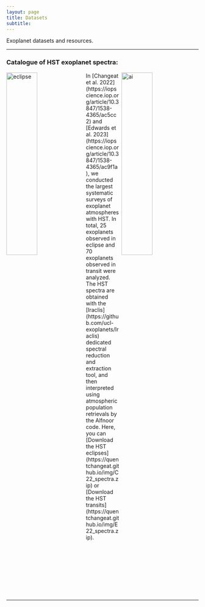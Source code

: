 ```yaml
---
layout: page
title: Datasets
subtitle: 
---
```


Exoplanet datasets and resources.
  
---

### Catalogue of HST exoplanet spectra:
<img src="https://quentchangeat.github.io/img/eclipse_spectra.png" alt="eclipse" width="40%" height="35%" align="left" style="float:left; padding-right:4px">
<img src="https://quentchangeat.github.io/img/transit_spectra.png" alt="ai" width="40%" height="35%" align="right" style="float:right; padding-left:4px">
In [Changeat et al. 2022](https://iopscience.iop.org/article/10.3847/1538-4365/ac5cc2) and  [Edwards et al. 2023](https://iopscience.iop.org/article/10.3847/1538-4365/ac9f1a), we conducted the largest systematic surveys of exoplanet atmospheres with HST. In total, 25 exoplanets observed in eclipse and 70 exoplanets observed in transit were analyzed. The HST spectra are obtained with the [Iraclis](https://github.com/ucl-exoplanets/Iraclis) dedicated spectral reduction and extraction tool, and then interpreted using atmospheric population retrievals by the Alfnoor code. Here, you can [Download the HST eclipses](https://quentchangeat.github.io/img/C22_spectra.zip) or [Download the HST transits](https://quentchangeat.github.io/img/E22_spectra.zip).
<br clear="left"/>

---


